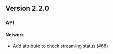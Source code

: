 ## Version 2.2.0

### API

#### Network

- Add attribute to check streaming status ([#68](https://github.com/MyTooliT/ICOc/issues/68))
